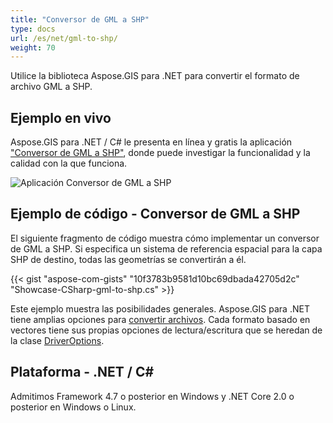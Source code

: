 ```yaml
---
title: "Conversor de GML a SHP"
type: docs
url: /es/net/gml-to-shp/
weight: 70
---
```


Utilice la biblioteca Aspose.GIS para .NET para convertir el formato de archivo GML a SHP.

## **Ejemplo en vivo**

Aspose.GIS para .NET / C# le presenta en línea y gratis la aplicación ["Conversor de GML a SHP"](https://products.aspose.app/gis/conversion/gml-to-shp), donde puede investigar la funcionalidad y la calidad con la que funciona.

![Aplicación Conversor de GML a SHP](conversion.png)

## **Ejemplo de código - Conversor de GML a SHP**

El siguiente fragmento de código muestra cómo implementar un conversor de GML a SHP. Si especifica un sistema de referencia espacial para la capa SHP de destino, todas las geometrías se convertirán a él. 

{{< gist "aspose-com-gists" "10f3783b9581d10bc69dbada42705d2c" "Showcase-CSharp-gml-to-shp.cs" >}}

Este ejemplo muestra las posibilidades generales. Aspose.GIS para .NET tiene amplias opciones para [convertir archivos](https://docs.aspose.com/gis/net/vector-layers/). Cada formato basado en vectores tiene sus propias opciones de lectura/escritura que se heredan de la clase [DriverOptions](https://reference.aspose.com/gis/net/aspose.gis/driveroptions).

## **Plataforma - .NET / C#**

Admitimos Framework 4.7 o posterior en Windows y .NET Core 2.0 o posterior en Windows o Linux.
